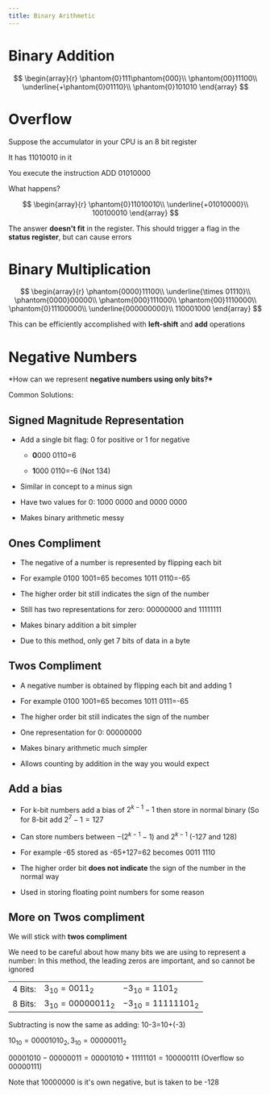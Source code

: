 ```yaml
---
title: Binary Arithmetic
---
```


# Binary Addition

$$
\begin{array}{r}
\phantom{0}111\phantom{000}\\
\phantom{00}11100\\
\underline{+\phantom{0}01110}\\
\phantom{0}101010
\end{array}
$$

# Overflow

Suppose the accumulator in your CPU is an 8 bit register

It has 11010010 in it

You execute the instruction ADD 01010000

What happens?

$$
\begin{array}{r}
\phantom{0}11010010\\
\underline{+01010000}\\
100100010
\end{array}
$$

The answer **doesn't fit** in the register. This should
trigger a flag in the **status register**, but can cause errors

# Binary Multiplication

$$
\begin{array}{r}
\phantom{0000}11100\\
\underline{\times 01110}\\
\phantom{0000}00000\\
\phantom{000}111000\\
\phantom{00}1110000\\
\phantom{0}11100000\\
\underline{000000000}\\
110001000
\end{array}
$$

This can be efficiently accomplished with **left-shift**
and **add** operations

# Negative Numbers

\*How can we represent **negative numbers using only bits?\***

Common Solutions:

## Signed Magnitude Representation

- Add a single bit flag: 0 for positive or 1 for negative

  - **0**000 0110=6

  - **1**000 0110=-6 (Not 134)

- Similar in concept to a minus sign

- Have two values for 0: 1000 0000 and 0000 0000

- Makes binary arithmetic messy

## Ones Compliment

- The negative of a number is represented by flipping each bit

- For example 0100 1001=65 becomes 1011 0110=-65

- The higher order bit still indicates the sign of the number

- Still has two representations for zero: 00000000 and 11111111

- Makes binary addition a bit simpler

- Due to this method, only get 7 bits of data in a byte

## Twos Compliment

- A negative number is obtained by flipping each bit and adding 1

- For example 0100 1001=65 becomes 1011 0111=-65

- The higher order bit still indicates the sign of the number

- One representation for 0: 00000000

- Makes binary arithmetic much simpler

- Allows counting by addition in the way you would expect

## Add a bias

- For k-bit numbers add a bias of $2^{k-1}-1$ then store in normal
  binary (So for 8-bit add $2^7-1=127$

- Can store numbers between $-(2^{k-1}-1)$ and $2^{k-1}$ (-127
  and 128)

- For example -65 stored as -65+127=62 becomes 0011 1110

- The higher order bit **does not indicate** the sign of the number in
  the normal way

- Used in storing floating point numbers for some reason

## More on Twos compliment

We will stick with **twos compliment**

We need to be careful about how many bits we are using to represent a
number:
In this method, the leading zeros are important, and so cannot be
ignored

|         |                      |                       |
| ------- | -------------------- | --------------------- |
| 4 Bits: | $3_{10}=0011_2$      | $-3_{10}=1101_2$      |
| 8 Bits: | $3_{10}=0000 0011_2$ | $-3_{10}=1111 1101_2$ |

Subtracting is now the same as adding: 10-3=10+(-3)

$10_{10}=0000 1010_2, 3_10=0000 0011_2$

$0000 1010 - 0000 0011=0000 1010 + 1111 1101=1 0000 0111$ (Overflow so
$0000 0111$)

Note that 10000000 is it's own negative, but is taken to be -128
